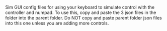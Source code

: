 Sim GUI config files for using your keyboard to simulate control with the controller and numpad.
To use this, copy and paste the 3 json files in the folder into the parent folder.
Do NOT copy and paste parent folder json files into this one unless you are adding more controls.
